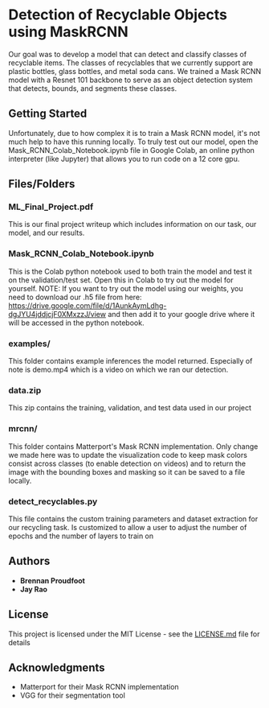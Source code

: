 # Detection of Recyclable Objects using MaskRCNN

Our goal was to develop a model that can detect and classify classes of recyclable items. The classes of recyclables that we currently support are plastic bottles, glass bottles, and metal soda cans. We trained a Mask RCNN model with a Resnet 101 backbone to serve as an object detection system that detects, bounds, and segments these classes.

## Getting Started

Unfortunately, due to how complex it is to train a Mask RCNN model, it's not much help to have this running locally. To truly test out our model, open the Mask_RCNN_Colab_Notebook.ipynb file in Google Colab, an online python interpreter (like Jupyter) that allows you to run code on a 12 core gpu.

## Files/Folders
### ML_Final_Project.pdf
This is our final project writeup which includes information on our task, our model, and our results.
### Mask_RCNN_Colab_Notebook.ipynb
This is the Colab python notebook used to both train the model and test it on the validation/test set. Open this in Colab to try out the model for yourself.
NOTE: If you want to try out the model using our weights, you need to download our .h5 file from here: https://drive.google.com/file/d/1AunkAymLdhg-dgJYU4jddjcjF0XMxzzJ/view and then add it to your google drive where it will be accessed in the python notebook.
### examples/
This folder contains example inferences the model returned. Especially of note is demo.mp4 which is a video on which we ran our detection. 
### data.zip
This zip contains the training, validation, and test data used in our project
### mrcnn/
This folder contains Matterport's Mask RCNN implementation. Only change we made here was to update the visualization code to keep mask colors consist across classes (to enable detection on videos) and to return the image with the bounding boxes and masking so it can be saved to a file locally.
### detect_recyclables.py
This file contains the custom training parameters and dataset extraction for our recycling task. Is customized to allow a user to adjust the number of epochs and the number of layers to train on
## Authors

* **Brennan Proudfoot** 
* **Jay Rao** 

## License

This project is licensed under the MIT License - see the [LICENSE.md](LICENSE.md) file for details

## Acknowledgments

* Matterport for their Mask RCNN implementation
* VGG for their segmentation tool